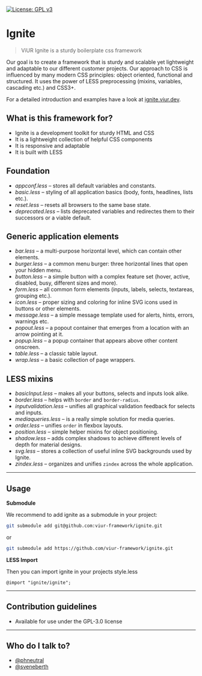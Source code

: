[![License: GPL v3](https://img.shields.io/badge/License-GPL%20v3-blue.svg)](https://raw.githubusercontent.com/viur-ignite/ignite/master/LICENSE)

# Ignite
> ViUR Ignite is a sturdy boilerplate css framework 

Our goal is to create a framework that is sturdy and scalable 
yet lightweight and adaptable to our different customer projects.
Our approach to CSS is influenced by many modern CSS principles: object oriented, functional and structured.
It uses the power of LESS preprocessing (mixins, variables, cascading etc.) and CSS3+. 

For a detailed introduction and examples have a look at [ignite.viur.dev](https://ignite.viur.dev).

## What is this framework for?
* Ignite is a development toolkit for sturdy HTML and CSS
* It is a lightweight collection of helpful CSS components
* It is responsive and adaptable
* It is built with LESS

## Foundation
* _appconf.less_ – stores all default variables and constants.
* _basic.less_ – styling of all application basics (body, fonts, headlines, lists etc.).
* _reset.less_ – resets all browsers to the same base state.
* _deprecated.less_ – lists deprecated variables and redirectes them to their successors or a viable default.

## Generic application elements
* _bar.less_ – a multi-purpose horizontal level, which can contain other elements.
* _burger.less_ – a common menu burger: three horizontal lines that open your hidden menu.
* _button.less_ – a simple button with a complex feature set (hover, active, disabled, busy, different sizes and more).
* _form.less_ – all common form elements (inputs, labels, selects, textareas, grouping etc.).
* _icon.less_ – proper sizing and coloring for inline SVG icons used in buttons or other elements.
* _message.less_ – a simple message template used for alerts, hints, errors, warnings etc.
* _popout.less_ – a popout container that emerges from a location with an arrow pointing at it.
* _popup.less_ – a popup container that appears above other content onscreen.
* _table.less_ – a classic table layout.
* _wrap.less_ – a basic collection of page wrappers.

## LESS mixins
* _basicInput.less_ – makes all your buttons, selects and inputs look alike.
* _border.less_ – helps with `border` and `border-radius`.
* _inputvalidation.less_ – unifies all graphical validation feedback for selects and inputs.
* _mediaqueries.less_ – is a really simple solution for media queries.
* _order.less_ – unifies `order` in flexbox layouts.
* _position.less_ – simple helper mixins for object positioning.
* _shadow.less_ – adds complex shadows to achieve different levels of depth for material designs.
* _svg.less_ – stores a collection of useful inline SVG backgrounds used by Ignite.
* _zindex.less_ – organizes and unifies `zindex` across the whole application.

---

## Usage

**Submodule**

We recommend to add ignite as a submodule in your project:
```bash
git submodule add git@github.com:viur-framework/ignite.git
```
or
```bash
git submodule add https://github.com/viur-framework/ignite.git
```

**LESS Import**

Then you can import ignite in your projects style.less
```less
@import "ignite/ignite";
```

---

## Contribution guidelines
* Available for use under the GPL-3.0 license

---

## Who do I talk to?
* [@phneutral](https://github.com/phneutral)
* [@sveneberth](https://github.com/sveneberth)
